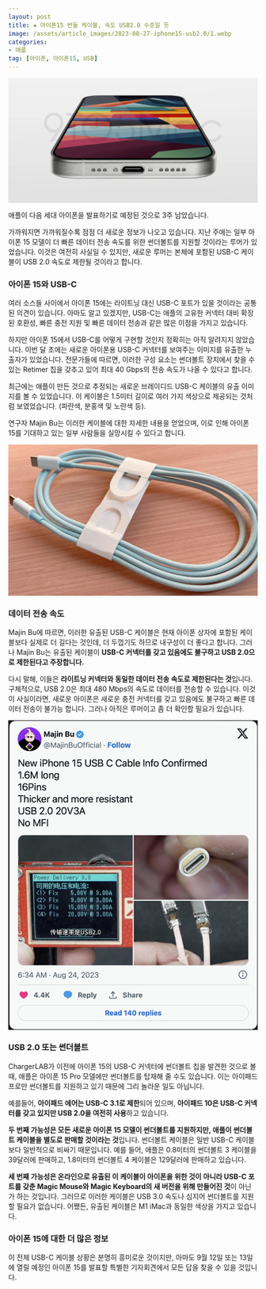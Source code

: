 ```yaml
---
layout: post  
title: ✚ 아이폰15 번들 케이블, 속도 USB2.0 수준일 듯
image: /assets/article_images/2023-08-27-iphone15-usb2.0/1.webp
categories:
- 애플
tag: [아이폰, 아이폰15, USB]
---
```


<div class="markdown-image">
<img src="/assets/article_images/2023-08-27-iphone15-usb2.0/1.webp" alt="" align="middle"/> </div>

<p class="drop-korean">
애플이 다음 세대 아이폰을 발표하기로 예정된 것으로 3주 남았습니다.
</p>

 가까워지면 가까워질수록 점점 더 새로운 정보가 나오고 있습니다. 지난 주에는 일부 아이폰 15 모델이 더 빠른 데이터 전송 속도를 위한 썬더볼트를 지원할 것이라는 루머가 있었습니다. 이것은 여전히 사실일 수 있지만, 새로운 루머는 본체에 포함된 USB-C 케이블이 USB 2.0 속도로 제한될 것이라고 합니다.

### 아이폰 15와 USB-C

여러 소스들 사이에서 아이폰 15에는 라이트닝 대신 USB-C 포트가 있을 것이라는 공통된 의견이 있습니다. 아마도 알고 있겠지만, USB-C는 애플의 고유한 커넥터 대비 확장된 호환성, 빠른 충전 지원 및 빠른 데이터 전송과 같은 많은 이점을 가지고 있습니다.

하지만 아이폰 15에서 USB-C를 어떻게 구현할 것인지 정확히는 아직 알려지지 않았습니다. 이번 달 초에는 새로운 아이폰용 USB-C 커넥터를 보여주는 이미지를 유출한 누출자가 있었습니다. 전문가들에 따르면, 이러한 구성 요소는 썬더볼트 장치에서 찾을 수 있는 Retimer 칩을 갖추고 있어 최대 40 Gbps의 전송 속도가 나올 수 있다고 합니다.

최근에는 애플이 만든 것으로 추정되는 새로운 브레이디드 USB-C 케이블의 유출 이미지를 볼 수 있었습니다. 이 케이블은 1.5미터 길이로 여러 가지 색상으로 제공되는 것처럼 보였었습니다. (파란색, 분홍색 및 노란색 등).

연구자 Majin Bu는 이러한 케이블에 대한 자세한 내용을 얻었으며, 이로 인해 아이폰 15를 기대하고 있는 일부 사람들을 실망시킬 수 있다고 합니다.

<div class="markdown-image">
<img src="/assets/article_images/2023-08-27-iphone15-usb2.0/2.webp" alt="" align="middle"/> </div>

### 데이터 전송 속도

Majin Bu에 따르면, 이러한 유출된 USB-C 케이블은 현재 아이폰 상자에 포함된 케이블보다 실제로 더 길다는 것인데, 더 두껍기도 하므로 내구성이 더 좋다고 합니다. 그러나 Majin Bu는 유출된 케이블이 **USB-C 커넥터를 갖고 있음에도 불구하고 USB 2.0으로 제한된다고 주장합니다.**

다시 말해, 이들은 **라이트닝 커넥터와 동일한 데이터 전송 속도로 제한된다는 것**입니다. 구체적으로, USB 2.0은 최대 480 Mbps의 속도로 데이터를 전송할 수 있습니다. 이것이 사실이라면, 새로운 아이폰은 새로운 충전 커넥터를 갖고 있음에도 불구하고 빠른 데이터 전송이 불가능 합니다. 그러나 아직은 루머이고 좀 더 확인할 필요가 있습니다. 

<div class="markdown-image">
<img src="/assets/article_images/2023-08-27-iphone15-usb2.0/3.jpg" alt="" align="middle"/> </div>

### USB 2.0 또는 썬더볼트

ChargerLAB가 이전에 아이폰 15의 USB-C 커넥터에 썬더볼트 칩을 발견한 것으로 볼 때,  애플은 아이폰 15 Pro 모델에만 썬더볼트를 탑재해 줄 수도 있습니다. 이는 아이패드 프로만 썬더볼트를 지원하고 있기 때문에 그리 놀라운 일도 아닙니다.

예를들어, **아이패드 에어는 USB-C 3.1로 제한**되어 있으며, **아이패드 10은 USB-C 커넥터를 갖고 있지만 USB 2.0을 여전히 사용**하고 있습니다.

**두 번째 가능성은 모든 새로운 아이폰 15 모델이 썬더볼트를 지원하지만, 애플이 썬더볼트 케이블을 별도로 판매할 것이라는 것**입니다. 썬더볼트 케이블은 일반 USB-C 케이블보다 일반적으로 비싸기 때문입니다. 예를 들어, 애플은 0.8미터의 썬더볼트 3 케이블을 39달러에 판매하고, 1.8미터의 썬더볼트 4 케이블은 129달러에 판매하고 있습니다.

**세 번째 가능성은 온라인으로 유출된 이 케이블이 아이폰을 위한 것이 아니라 USB-C 포트를 갖춘 Magic Mouse와 Magic Keyboard의 새 버전을 위해 만들어진 것**이 아닌가 하는 것입니다. 그러므로 이러한 케이블은 USB 3.0 속도나 심지어 썬더볼트를 지원할 필요가 없습니다. 어쨌든, 유출된 케이블은 M1 iMac과 동일한 색상을 가지고 있습니다.

### 아이폰 15에 대한 더 많은 정보

이 전체 USB-C 케이블 상황은 분명히 흥미로운 것이지만, 아마도 9월 12일 또는 13일에 열릴 예정인 아이폰 15를 발표할 특별한 기자회견에서 모든 답을 찾을 수 있을 것입니다.